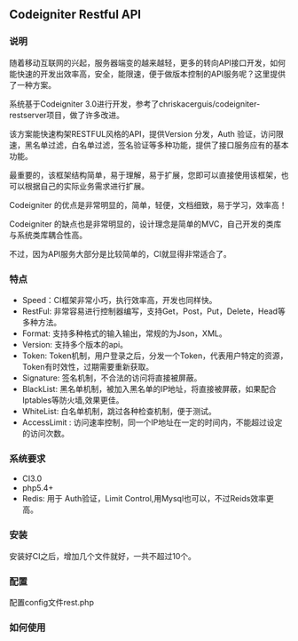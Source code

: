 ## Codeigniter Restful API

### 说明

随着移动互联网的兴起，服务器端变的越来越轻，更多的转向API接口开发，如何能快速的开发出效率高，安全，能限速，便于做版本控制的API服务呢？这里提供了一种方案。

系统基于Codeigniter 3.0进行开发，参考了chriskacerguis/codeigniter-restserver项目，做了许多改进。

该方案能快速构架RESTFUL风格的API，提供Version 分发，Auth 验证，访问限速，黑名单过滤，白名单过滤，签名验证等多种功能，提供了接口服务应有的基本功能。

最重要的，该框架结构简单，易于理解，易于扩展，您即可以直接使用该框架，也可以根据自己的实际业务需求进行扩展。

Codeigniter 的优点是非常明显的，简单，轻便，文档细致，易于学习，效率高！

Codeigniter 的缺点也是非常明显的，设计理念是简单的MVC，自己开发的类库与系统类库耦合性高。

不过，因为API服务大部分是比较简单的，CI就显得非常适合了。

### 特点

- Speed：CI框架非常小巧，执行效率高，开发也同样快。
- RestFul: 非常容易进行控制器编写，支持Get，Post，Put，Delete，Head等多种方法。
- Format:  支持多种格式的输入输出，常规的为Json，XML。
- Version: 支持多个版本的api。
- Token:   Token机制，用户登录之后，分发一个Token，代表用户特定的资源，Token有时效性，过期需要重新获取。
- Signature: 签名机制，不合法的访问将直接被屏蔽。
- BlackList: 黑名单机制，被加入黑名单的IP地址，将直接被屏蔽，如果配合Iptables等防火墙,效果更佳。
- WhiteList: 白名单机制，跳过各种检查机制，便于测试。
- AccessLimit : 访问速率控制，同一个IP地址在一定的时间内，不能超过设定的访问次数。

### 系统要求
- CI3.0
- php5.4+
- Redis: 用于 Auth验证，Limit Control,用Mysql也可以，不过Reids效率更高。

### 安装

安装好CI之后，增加几个文件就好，一共不超过10个。

### 配置
配置config文件rest.php


### 如何使用


